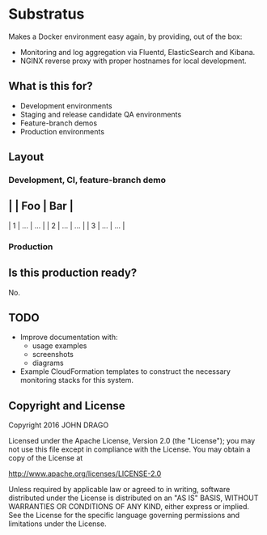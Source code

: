 
# Substratus

Makes a Docker environment easy again, by providing, out of the box:

  * Monitoring and log aggregation via Fluentd, ElasticSearch and Kibana.
  * NGINX reverse proxy with proper hostnames for local development.

## What is this for?

  * Development environments
  * Staging and release candidate QA environments
  * Feature-branch demos
  * Production environments

## Layout

### Development, CI, feature-branch demo

| | Foo | Bar |
---------------
| 1 | ... | ... |
| 2 | ... | ... |
| 3 | ... | ... |

### Production

## Is this production ready?

No.

## TODO

  * Improve documentation with:
    * usage examples
    * screenshots
    * diagrams
  * Example CloudFormation templates to construct the necessary monitoring stacks for this system.

## Copyright and License

Copyright 2016 JOHN DRAGO

Licensed under the Apache License, Version 2.0 (the "License");
you may not use this file except in compliance with the License.
You may obtain a copy of the License at

http://www.apache.org/licenses/LICENSE-2.0

Unless required by applicable law or agreed to in writing, software
distributed under the License is distributed on an "AS IS" BASIS,
WITHOUT WARRANTIES OR CONDITIONS OF ANY KIND, either express or implied.
See the License for the specific language governing permissions and
limitations under the License.

